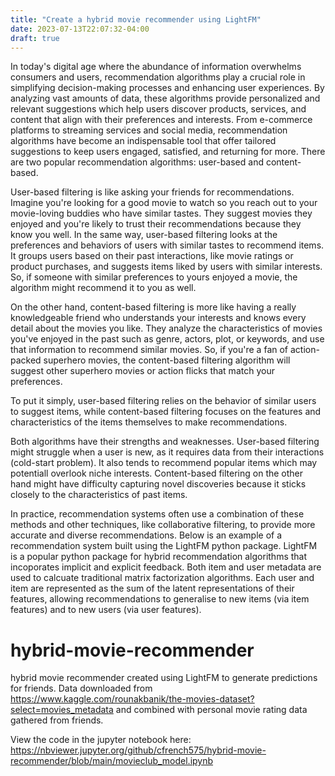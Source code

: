 ```yaml
---
title: "Create a hybrid movie recommender using LightFM"
date: 2023-07-13T22:07:32-04:00
draft: true
---
```


In today's digital age where the abundance of information overwhelms consumers and users, recommendation algorithms play a crucial role in simplifying decision-making processes and enhancing user experiences. By analyzing vast amounts of data, these algorithms provide personalized and relevant suggestions which help users discover products, services, and content that align with their preferences and interests. From e-commerce platforms to streaming services and social media, recommendation algorithms have become an indispensable tool that offer tailored suggestions to keep users engaged, satisfied, and returning for more. There are two popular recommendation algorithms: user-based and content-based. 

User-based filtering is like asking your friends for recommendations. Imagine you're looking for a good movie to watch so you reach out to your movie-loving buddies who have similar tastes. They suggest movies they enjoyed and you're likely to trust their recommendations because they know you well. In the same way, user-based filtering looks at the preferences and behaviors of users with similar tastes to recommend items. It groups users based on their past interactions, like movie ratings or product purchases, and suggests items liked by users with similar interests. So, if someone with similar preferences to yours enjoyed a movie, the algorithm might recommend it to you as well.

On the other hand, content-based filtering is more like having a really knowledgeable friend who understands your interests and knows every detail about the movies you like. They analyze the characteristics of movies you've enjoyed in the past such as genre, actors, plot, or keywords, and use that information to recommend similar movies. So, if you're a fan of action-packed superhero movies, the content-based filtering algorithm will suggest other superhero movies or action flicks that match your preferences.

To put it simply, user-based filtering relies on the behavior of similar users to suggest items, while content-based filtering focuses on the features and characteristics of the items themselves to make recommendations.

Both algorithms have their strengths and weaknesses. User-based filtering might struggle when a user is new, as it requires data from their interactions (cold-start problem). It also tends to recommend popular items which may potentiall overlook niche interests. Content-based filtering on the other hand might have difficulty capturing novel discoveries because it sticks closely to the characteristics of past items.

In practice, recommendation systems often use a combination of these methods and other techniques, like collaborative filtering, to provide more accurate and diverse recommendations. Below is an example of a recommendation system built using the LightFM python package. LightFM is a popular python package for hybrid recommendation algorithms that incoporates implicit and explicit feedback. Both item and user metadata are used to calcuate traditional matrix factorization algorithms. Each user and item are represented as the sum of the latent representations of their features, allowing recommendations to generalise to new items (via item features) and to new users (via user features).

# hybrid-movie-recommender
hybrid movie recommender created using LightFM to generate predictions for friends. Data downloaded from https://www.kaggle.com/rounakbanik/the-movies-dataset?select=movies_metadata and combined with personal movie rating data gathered from friends.


 View the code in the jupyter notebook here: https://nbviewer.jupyter.org/github/cfrench575/hybrid-movie-recommender/blob/main/movieclub_model.ipynb


